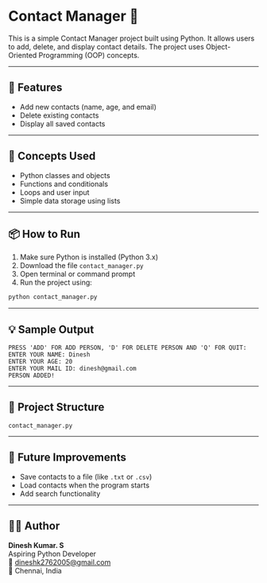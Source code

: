# Contact Manager 📇

This is a simple Contact Manager project built using Python. It allows users to add, delete, and display contact details. The project uses Object-Oriented Programming (OOP) concepts.

---

## 🔧 Features

- Add new contacts (name, age, and email)
- Delete existing contacts
- Display all saved contacts

---

## 🧠 Concepts Used

- Python classes and objects
- Functions and conditionals
- Loops and user input
- Simple data storage using lists

---

## 📦 How to Run

1. Make sure Python is installed (Python 3.x)
2. Download the file `contact_manager.py`
3. Open terminal or command prompt
4. Run the project using:
```bash
python contact_manager.py
```

---

## 💡 Sample Output

```
PRESS 'ADD' FOR ADD PERSON, 'D' FOR DELETE PERSON AND 'Q' FOR QUIT:
ENTER YOUR NAME: Dinesh
ENTER YOUR AGE: 20
ENTER YOUR MAIL ID: dinesh@gmail.com
PERSON ADDED!
```

---

## 📁 Project Structure

```
contact_manager.py
```

---

## 📌 Future Improvements

- Save contacts to a file (like `.txt` or `.csv`)
- Load contacts when the program starts
- Add search functionality

---

## 🙋‍♂️ Author

**Dinesh Kumar. S**  
Aspiring Python Developer  
📧 dineshk2762005@gmail.com  
📍 Chennai, India
